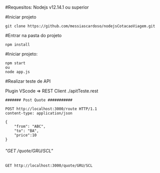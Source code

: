 
#Requesitos:
Nodejs v12.14.1 ou superior

#Iniciar projeto 

```
git clone https://github.com/messiascardoso/nodejsCotacaoViagem.git
```

#Entrar na pasta do projeto

```
npm install 
```

#Iniciar projeto:

```
npm start 
ou 
node app.js
```

#Realizar teste de API

Plugin VScode => REST Client
./apitTeste.rest

```
####### Post Quote ###########

POST http://localhost:3000/route HTTP/1.1
content-type: application/json

{
    "from": "ABC",
    "to": "BA",
    "price":10
}
```

###### "GET /quote/GRU/SCL" ############

```
GET http://localhost:3000/quote/GRU/SCL
```










